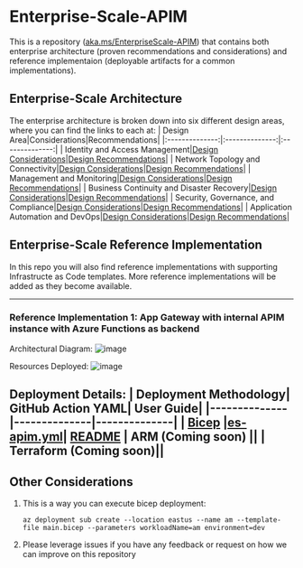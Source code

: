 # Enterprise-Scale-APIM

This is a repository ([aka.ms/EnterpriseScale-APIM](https://aka.ms/EnterpriseScale-APIM)) that contains both enterprise architecture (proven recommendations and considerations) and reference implementaion (deployable artifacts for a common implementations). 

## Enterprise-Scale Architecture
The enterprise architecture is broken down into six different design areas, where you can find the links to each at:
| Design Area|Considerations|Recommendations|
|:--------------:|:--------------:|:--------------:|
| Identity and Access Management|[Design Considerations](/docs/Design-Areas/identity-access-mgmt.md#design-considerations)|[Design Recommendations](/docs/Design-Areas/identity-access-mgmt.md#design-recommendations)|
| Network Topology and Connectivity|[Design Considerations](/docs/Design-Areas/networking.md#design-considerations)|[Design Recommendations](/docs/Design-Areas/networking.md#design-recommendations)|
| Management and Monitoring|[Design Considerations](/docs/Design-Areas/mgmt-monitoring.md#design-consideration)|[Design Recommendations](/docs/Design-Areas/mgmt-monitoring.md#design-recommendation)|
| Business Continuity and Disaster Recovery|[Design Considerations](/docs/Design-Areas/BCDR.md#design-considerations)|[Design Recommendations](/docs/Design-Areas/BCDR.md#design-recommendations)|
| Security, Governance, and Compliance|[Design Considerations](/docs/Design-Areas/security-governance-compliance.md#design-considerations)|[Design Recommendations](/docs/Design-Areas/security-governance-compliance.md#design-recommendations)|
| Application Automation and DevOps|[Design Considerations](/docs/Design-Areas/automation-devops.md#design-considerations)|[Design Recommendations](/docs/Design-Areas/automation-devops.md#design-recommendations)|

## Enterprise-Scale Reference Implementation
In this repo you will also find reference implementations with supporting Infrastructe as Code templates. More reference implementations will be added as they become available. 

---
### Reference Implementation 1: App Gateway with internal APIM instance with Azure Functions as backend
Architectural Diagram:
![image](https://user-images.githubusercontent.com/37597107/133897334-13764cec-c279-4517-8218-a365c1524388.png)

Resources Deployed:
![image](https://user-images.githubusercontent.com/37597107/133897343-220a2e78-4f5a-4623-87bd-388a02949b96.png)

Deployment Details:
| Deployment Methodology| GitHub Action YAML| User Guide|
|--------------|--------------|--------------|
| [Bicep](/reference-implementations/AppGW-IAPIM-Func/bicep) |[es-apim.yml](/.github/workflows/es-apim.yml)| [README](/docs/README.md)
| ARM (Coming soon) ||
| Terraform (Coming soon)||
---

## Other Considerations
1. This is a way you can execute bicep deployment:
    ```
    az deployment sub create --location eastus --name am --template-file main.bicep --parameters workloadName=am environment=dev
2. Please leverage issues if you have any feedback or request on how we can improve on this repository
